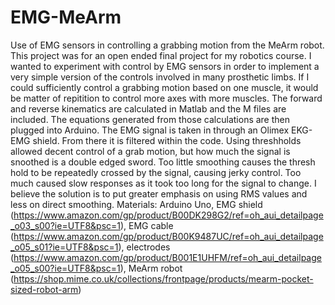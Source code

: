 # EMG-MeArm
Use of EMG sensors in controlling a grabbing motion from the MeArm robot. 
This project was for an open ended final project for my robotics course. I wanted to experiment with control by EMG sensors in order to implement a very simple version of the controls involved in many prosthetic limbs. If I could sufficiently control a grabbing motion based on one muscle, it would be matter of repitition to control more axes with more muscles.
The forward and reverse kinematics are calculated in Matlab and the M files are included. The equations generated from those calculations are then plugged into Arduino.
The EMG signal is taken in through an Olimex EKG-EMG shield. From there it is filtered within the code. Using threshholds allowed decent control of a grab motion, but how much the signal is snoothed is a double edged sword. Too little smoothing causes the thresh hold to be repeatedly crossed by the signal, causing jerky control. Too much caused slow responses as it took too long for the signal to change. I believe the solution is to put greater emphasis on using RMS values and less on direct smoothing.
Materials: Arduino Uno, EMG shield (https://www.amazon.com/gp/product/B00DK298G2/ref=oh_aui_detailpage_o03_s00?ie=UTF8&psc=1), EMG cable (https://www.amazon.com/gp/product/B00K9487UC/ref=oh_aui_detailpage_o05_s01?ie=UTF8&psc=1), electrodes (https://www.amazon.com/gp/product/B001E1UHFM/ref=oh_aui_detailpage_o05_s00?ie=UTF8&psc=1), MeArm robot (https://shop.mime.co.uk/collections/frontpage/products/mearm-pocket-sized-robot-arm)
